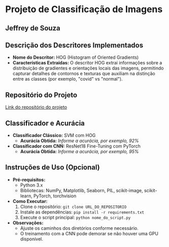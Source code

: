 # Projeto de Classificação de Imagens

## Jeffrey de Souza

## Descrição dos Descritores Implementados
- **Nome do Descritor:** HOG (Histogram of Oriented Gradients)
- **Características Extraídas:** O descritor HOG extrai informações sobre a distribuição de gradientes e orientações locais das imagens, permitindo capturar detalhes de contornos e texturas que auxiliam na distinção entre as classes (por exemplo, "covid" vs "normal").

## Repositório do Projeto
[Link do repositório do projeto](URL_DO_REPOSITORIO)

## Classificador e Acurácia
- **Classificador Clássico:** SVM com HOG  
  - **Acurácia Obtida:** *Informe a acurácia, por exemplo, 92%*
- **Classificador com CNN:** ResNet18 Fine-Tuning com PyTorch  
  - **Acurácia Obtida:** *Informe a acurácia, por exemplo, 95%*

## Instruções de Uso (Opcional)
- **Pré-requisitos:**  
  - Python 3.x  
  - Bibliotecas: NumPy, Matplotlib, Seaborn, PIL, scikit-image, scikit-learn, PyTorch, torchvision
- **Como Executar:**  
  1. Clone o repositório: `git clone URL_DO_REPOSITORIO`
  2. Instale as dependências: `pip install -r requirements.txt`
  3. Execute o script principal: `python nome_do_script.py`
- **Observações:**  
  - Ajuste os caminhos dos diretórios conforme necessário.
  - O treinamento com a CNN pode demorar se não houver uma GPU disponível.

